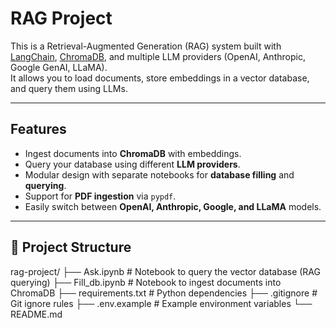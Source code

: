 # RAG Project

This is a Retrieval-Augmented Generation (RAG) system built with [LangChain](https://www.langchain.com/), [ChromaDB](https://www.trychroma.com/), and multiple LLM providers (OpenAI, Anthropic, Google GenAI, LLaMA).  
It allows you to load documents, store embeddings in a vector database, and query them using LLMs.

---

## Features
- Ingest documents into **ChromaDB** with embeddings.
- Query your database using different **LLM providers**.
- Modular design with separate notebooks for **database filling** and **querying**.
- Support for **PDF ingestion** via `pypdf`.
- Easily switch between **OpenAI, Anthropic, Google, and LLaMA** models.

---

## 📂 Project Structure
rag-project/
├── Ask.ipynb          # Notebook to query the vector database (RAG querying)
├── Fill_db.ipynb      # Notebook to ingest documents into ChromaDB
├── requirements.txt   # Python dependencies
├── .gitignore         # Git ignore rules
├── .env.example       # Example environment variables
└── README.md          

